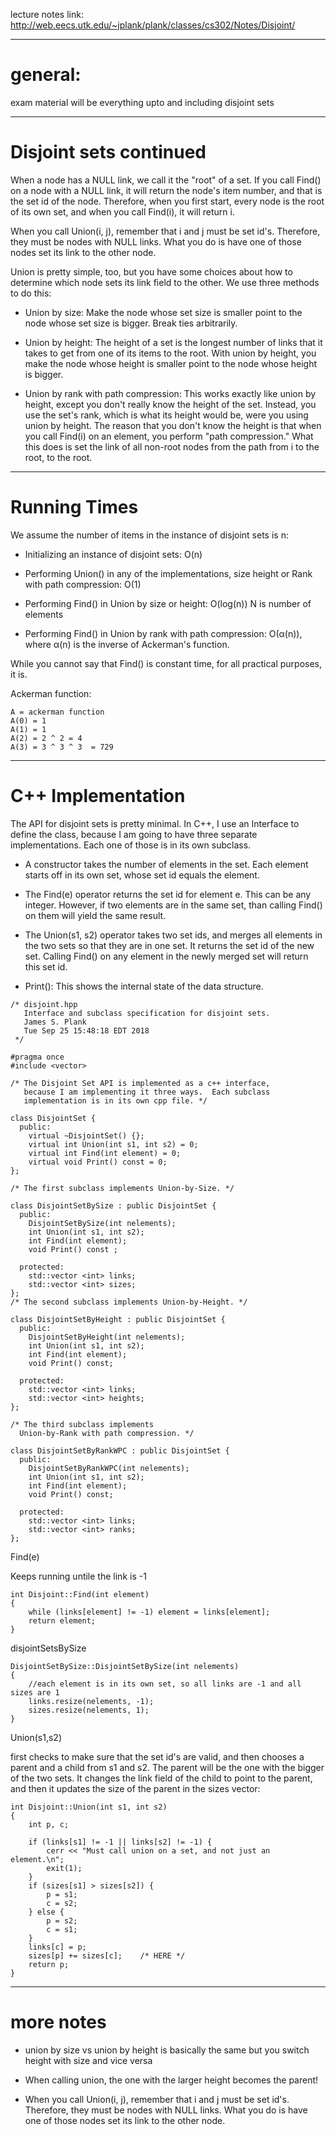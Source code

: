 
lecture notes link: http://web.eecs.utk.edu/~jplank/plank/classes/cs302/Notes/Disjoint/

---
# general:

exam material will be everything upto and including disjoint sets

---
# Disjoint sets continued



When a node has a NULL link, we call it the "root" of a set. If you call Find() on a node with a NULL link, it will return the node's item number, and that is the set id of the node. Therefore, when you first start, every node is the root of its own set, and when you call Find(i), it will return i.

When you call Union(i, j), remember that i and j must be set id's. Therefore, they must be nodes with NULL links. What you do is have one of those nodes set its link to the other node.


Union is pretty simple, too, but you have some choices about how to determine which node sets its link field to the other. We use three methods to do this:

- Union by size: Make the node whose set size is smaller point to the node whose set size is bigger. Break ties arbitrarily.

- Union by height: The height of a set is the longest number of links that it takes to get from one of its items to the root. With union by height, you make the node whose height is smaller point to the node whose height is bigger.

- Union by rank with path compression: This works exactly like union by height, except you don't really know the height of the set. Instead, you use the set's rank, which is what its height would be, were you using union by height. The reason that you don't know the height is that when you call Find(i) on an element, you perform "path compression." What this does is set the link of all non-root nodes from the path from i to the root, to the root.

---
# Running Times

We assume the number of items in the instance of disjoint sets is n:
- Initializing an instance of disjoint sets: O(n)
- Performing Union() in any of the implementations, size height or Rank with path compression: O(1)

- Performing Find() in Union by size or height: O(log(n)) N is number of elements
- Performing Find() in Union by rank with path compression: O(α(n)), where α(n) is the inverse of Ackerman's function. 

While you cannot say that Find() is constant time, for all practical purposes, it is.

Ackerman function:
```
A = ackerman function 
A(0) = 1
A(1) = 1
A(2) = 2 ^ 2 = 4
A(3) = 3 ^ 3 ^ 3  = 729

```

---

# C++ Implementation

The API for disjoint sets is pretty minimal. In C++, I use an Interface to define the class, because I am going to have three separate implementations. Each one of those is in its own subclass.
- A constructor takes the number of elements in the set. Each element starts off in its own set, whose set id equals the element.

- The Find(e) operator returns the set id for element e. This can be any integer. However, if two elements are in the same set, than calling Find() on them will yield the same result.

- The Union(s1, s2) operator takes two set ids, and merges all elements in the two sets so that they are in one set. It returns the set id of the new set. Calling Find() on any element in the newly merged set will return this set id.

- Print(): This shows the internal state of the data structure.

```
/* disjoint.hpp
   Interface and subclass specification for disjoint sets.
   James S. Plank
   Tue Sep 25 15:48:18 EDT 2018
 */

#pragma once
#include <vector>

/* The Disjoint Set API is implemented as a c++ interface, 
   because I am implementing it three ways.  Each subclass
   implementation is in its own cpp file. */

class DisjointSet {
  public:
    virtual ~DisjointSet() {};
    virtual int Union(int s1, int s2) = 0;
    virtual int Find(int element) = 0;  
    virtual void Print() const = 0;
};

/* The first subclass implements Union-by-Size. */

class DisjointSetBySize : public DisjointSet {
  public:
    DisjointSetBySize(int nelements);
    int Union(int s1, int s2);
    int Find(int element); 
    void Print() const ;

  protected:
    std::vector <int> links;
    std::vector <int> sizes;
};
/* The second subclass implements Union-by-Height. */

class DisjointSetByHeight : public DisjointSet {
  public:
    DisjointSetByHeight(int nelements);
    int Union(int s1, int s2);
    int Find(int element); 
    void Print() const;

  protected:
    std::vector <int> links;
    std::vector <int> heights;
};

/* The third subclass implements 
  Union-by-Rank with path compression. */

class DisjointSetByRankWPC : public DisjointSet {
  public:
    DisjointSetByRankWPC(int nelements);
    int Union(int s1, int s2);
    int Find(int element); 
    void Print() const;

  protected:
    std::vector <int> links;
    std::vector <int> ranks;
};
```
Find(e)

Keeps running untile the link is -1
```
int Disjoint::Find(int element)
{
    while (links[element] != -1) element = links[element];
    return element;
}
```

disjointSetsBySize

```
DisjointSetBySize::DisjointSetBySize(int nelements)
{
    //each element is in its own set, so all links are -1 and all sizes are 1
    links.resize(nelements, -1);
    sizes.resize(nelements, 1);
}
```

Union(s1,s2)

first checks to make sure that the set id's are valid, and then chooses a parent and a child from s1 and s2. The parent will be the one with the bigger of the two sets. It changes the link field of the child to point to the parent, and then it updates the size of the parent in the sizes vector:

```
int Disjoint::Union(int s1, int s2)
{
    int p, c;

    if (links[s1] != -1 || links[s2] != -1) {
        cerr << "Must call union on a set, and not just an element.\n";
        exit(1);
    }
    if (sizes[s1] > sizes[s2]) {
        p = s1;
        c = s2;
    } else {
        p = s2;
        c = s1;
    }
    links[c] = p;
    sizes[p] += sizes[c];    /* HERE */
    return p;
}
```

---
# more notes

- union by size vs union by height is basically the same but you switch height with size and vice versa

- When calling union, the one with the larger height becomes the parent!

- When you call Union(i, j), remember that i and j must be set id's. Therefore, they must be nodes with NULL links. What you do is have one of those nodes set its link to the other node.





